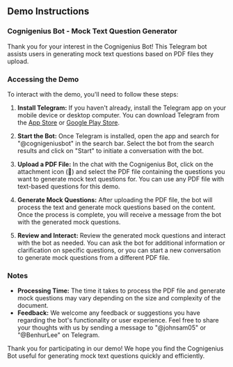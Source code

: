 ## Demo Instructions

### Cognigenius Bot - Mock Text Question Generator

Thank you for your interest in the Cognigenius Bot! This Telegram bot assists users in generating mock text questions based on PDF files they upload.

### Accessing the Demo

To interact with the demo, you'll need to follow these steps:

1. **Install Telegram:** If you haven't already, install the Telegram app on your mobile device or desktop computer. You can download Telegram from the [App Store](https://apps.apple.com/app/telegram-messenger/id686449807) or [Google Play Store](https://play.google.com/store/apps/details?id=org.telegram.messenger).

2. **Start the Bot:** Once Telegram is installed, open the app and search for "@cognigeniusbot" in the search bar. Select the bot from the search results and click on "Start" to initiate a conversation with the bot.

3. **Upload a PDF File:** In the chat with the Cognigenius Bot, click on the attachment icon (📎) and select the PDF file containing the questions you want to generate mock text questions for. You can use any PDF file with text-based questions for this demo.

4. **Generate Mock Questions:** After uploading the PDF file, the bot will process the text and generate mock questions based on the content. Once the process is complete, you will receive a message from the bot with the generated mock questions.

5. **Review and Interact:** Review the generated mock questions and interact with the bot as needed. You can ask the bot for additional information or clarification on specific questions, or you can start a new conversation to generate mock questions from a different PDF file.

### Notes

- **Processing Time:** The time it takes to process the PDF file and generate mock questions may vary depending on the size and complexity of the document.
- **Feedback:** We welcome any feedback or suggestions you have regarding the bot's functionality or user experience. Feel free to share your thoughts with us by sending a message to "@johnsam05" or "@BenhurLee" on Telegram.

Thank you for participating in our demo! We hope you find the Cognigenius Bot useful for generating mock text questions quickly and efficiently.
